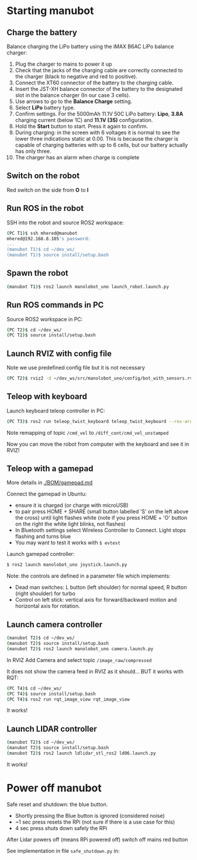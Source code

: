 # Starting manubot

## Charge the battery

Balance charging the LiPo battery using the iMAX B6AC LiPo balance charger:

1.  Plug the charger to mains to power it up
2. Check that the jacks of the charging cable are correctly connected to the charger (black to negative and red to positive). 
3.  Connect the XT60 connector of the battery to the charging cable. 
4.  Insert the JST-XH balance connector of the battery to the designated slot in the balance charger (In our case 3 cells). 
5.  Use arrows to go to the **Balance Charge** setting.
6.  Select **LiPo** battery type. 
7. Confirm settings. For the 5000mAh 11.1V 50C LiPo battery: **Lipo**,  **3.8A** charging current (below 1C) and **11.1V (3S)** configuration. 
8.  Hold the **Start** button to start. Press it again to confirm. 
9. During charging: in the screen with 6 voltages it is normal to see the lower three indications static at 0.00. This is because the charger is capable of charging batteries with up to 6 cells, but our battery actually has only three.
10. The charger has an alarm when charge is complete

## Switch on the robot

Red switch on the side from **O** to **I**

## Run ROS in the robot

SSH into the robot and source ROS2 workspace:

```bash
(PC T1)$ ssh mhered@manubot
mhered@192.168.8.105's password: 
...
(manubot T1)$ cd ~/dev_ws/
(manubot T1)$ source install/setup.bash
```

## Spawn the robot

```bash
(manubot T1)$ ros2 launch manolobot_uno launch_robot.launch.py
```

## Run ROS commands in PC

Source ROS2 workspace in PC:

```bash
(PC T2)$ cd ~/dev_ws/
(PC T2)$ source install/setup.bash
```

## Launch RVIZ with config file

Note we use predefined config file but it is not necessary

```bash
(PC T2)$ rviz2 -d ~/dev_ws/src/manolobot_uno/config/bot_with_sensors.rviz
```

## Teleop with keyboard 

Launch keyboard teleop controller in PC:

```bash
(PC T3)$ ros2 run teleop_twist_keyboard teleop_twist_keyboard --ros-args -r /cmd_vel:=/diff_cont/cmd_vel_unstamped
```

Note remapping of topic `/cmd_vel` to `/diff_cont/cmd_vel_unstamped`

Now you can move the robot from computer with the keyboard and see it in RVIZ!

## Teleop with a gamepad

More details in [./BOM/gamepad.md](./BOM/gamepad.md)

Connect the gamepad in Ubuntu:

* ensure it is charged (or charge with microUSB)
* to pair press HOME + SHARE (small button labelled 'S' on the left above the cross) until light flashes white (note if you press HOME + 'O' button on the right the white light blinks, not flashes)
* In Bluetooth settings select Wireless Controller to Connect. Light stops flashing and turns blue
* You may want to test it works with `$ evtest`

Launch gamepad controller:

```bash
$ ros2 launch manolobot_uno joystick.launch.py
```

Note: the controls are defined in a parameter file which implements:

- Dead man switches: L button (left shoulder) for normal speed, R button (right shoulder) for turbo
- Control on left stick: vertical axis for forward/backward motion and horizontal axis for rotation.

## Launch camera controller

```bash
(manubot T2)$ cd ~/dev_ws/
(manubot T2)$ source install/setup.bash
(manubot T2)$ ros2 launch manolobot_uno camera.launch.py
```

In RVIZ Add Camera and select topic `/image_raw/compressed`

It does not show the camera feed in RVIZ as it should... BUT it works with RQT:

```bash
(PC T4)$ cd ~/dev_ws/
(PC T4)$ source install/setup.bash 
(PC T4)$ ros2 run rqt_image_view rqt_image_view
```

It works!

## Launch LIDAR controller

```bash
(manubot T2)$ cd ~/dev_ws/
(manubot T2)$ source install/setup.bash
(manubot T2)$ ros2 launch ldlidar_stl_ros2 ld06.launch.py 
```

It works!

# Power off manubot

Safe reset and shutdown: the blue button.

* Shortly pressing the Blue button is ignored (considered noise)
* ~1 sec press resets the RPi (not sure if there is a use case for this)
* 4 sec press shuts down safely the RPi

After Lidar powers off (means RPi powered off) switch off mains red button

See implementation in file `safe_shutdown.py` in: [](/home/mhered/manolobot/code/button/) 
